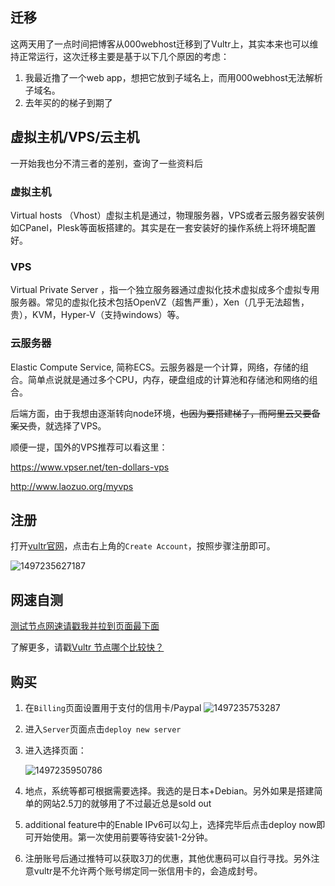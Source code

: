 ## 迁移

这两天用了一点时间把博客从000webhost迁移到了Vultr上，其实本来也可以维持正常运行，这次迁移主要是基于以下几个原因的考虑：

1. 我最近撸了一个web app，想把它放到子域名上，而用000webhost无法解析子域名。
2. 去年买的的梯子到期了

## 虚拟主机/VPS/云主机

一开始我也分不清三者的差别，查询了一些资料后

### 虚拟主机

Virtual  hosts （Vhost）虚拟主机是通过，物理服务器，VPS或者云服务器安装例如CPanel，Plesk等面板搭建的。其实是在一套安装好的操作系统上将环境配置好。

### VPS

Virtual Private Server ，指一个独立服务器通过虚拟化技术虚拟成多个虚拟专用服务器。常见的虚拟化技术包括OpenVZ（超售严重），Xen（几乎无法超售，贵），KVM，Hyper-V（支持windows）等。

### 云服务器

Elastic Compute Service, 简称ECS。云服务器是一个计算，网络，存储的组合。简单点说就是通过多个CPU，内存，硬盘组成的计算池和存储池和网络的组合。



后端方面，由于我想由逐渐转向node环境，~~也因为要搭建梯子，而阿里云又要备案又贵~~，就选择了VPS。

顺便一提，国外的VPS推荐可以看这里：

https://www.vpser.net/ten-dollars-vps

http://www.laozuo.org/myvps

## 注册

打开[vultr官网](https://www.vultr.com/)，点击右上角的`Create Account`，按照步骤注册即可。

![1497235627187](http://onvaoy58z.bkt.clouddn.com/1497235627187.png)

## 网速自测

[测试节点网速请戳我并拉到页面最下面](https://www.vultr.com/faq/)

了解更多，请戳[Vultr 节点哪个比较快？](https://www.v2ex.com/t/276585)

## 购买

1. 在`Billing`页面设置用于支付的信用卡/Paypal
  ![1497235753287](http://onvaoy58z.bkt.clouddn.com/1497235753287.png)

2. 进入`Server`页面点击`deploy new server`

3. 进入选择页面：

   ![1497235950786](http://onvaoy58z.bkt.clouddn.com/1497235950786.png)

4. 地点，系统等都可根据需要选择。我选的是日本+Debian。另外如果是搭建简单的网站2.5刀的就够用了不过最近总是sold out

5. additional feature中的Enable IPv6可以勾上，选择完毕后点击deploy now即可开始使用。第一次使用前要等待安装1-2分钟。

6. 注册账号后通过推特可以获取3刀的优惠，其他优惠码可以自行寻找。另外注意vultr是不允许两个账号绑定同一张信用卡的，会造成封号。



